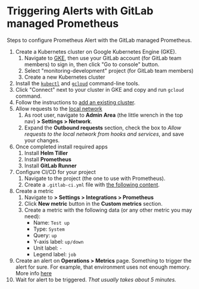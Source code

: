 # Triggering Alerts with GitLab managed Prometheus

Steps to configure Prometheus Alert with the GitLab managed Prometheus.

1. Create a Kubernetes cluster on Google Kubernetes Engine (GKE).
    1. Navigate to [GKE](https://cloud.google.com/kubernetes-engine), then use your GitLab account (for GitLab team members) to sign in, then click "Go to console" button.
    1. Select "monitoring-development" project (for GitLab team members)
    1. Create a new Kubernetes cluster
1. Install the [`kubectl`](https://kubernetes.io/docs/tasks/tools/install-kubectl/) and [`gcloud`](https://cloud.google.com/sdk/docs#install_the_latest_cloud_tools_version_cloudsdk_current_version) command-line tools.
1. Click "Connect" next to your cluster in GKE and copy and run `gcloud` command.
1. Follow the instructions to [add an existing cluster](https://docs.gitlab.com/ee/user/project/clusters/add_remove_clusters.html#add-existing-cluster).
1. Allow requests to the [local network](index.md#allow-requests-to-the-local-network)
    1. As root user, navigate to **Admin Area** (the little wrench in the top nav) **> Settings > Network**.
    1. Expand the **Outbound requests** section, check the box to *Allow requests to the local network from hooks and services*, and save your changes.
1. Once completed install required apps
    1. Install **Helm Tiller**
    1. Install **Prometheus**
    1. Install **GitLab Runner**
1. Configure CI/CD for your project
    1. Navigate to the project (the one to use with Prometheus).
    1. Create a `.gitlab-ci.yml` file with [the following content](https://gitlab.com/joshlambert/autodevops-deploy/-/blob/master/.gitlab-ci.yml).
1. Create a metric
    1. Navigate to **> Settings > Integrations > Prometheus**
    1. Click **New metric** button in the **Custom metrics** section.
    1. Create a metric with the following data (or any other metric you may need):
        - Name: `Test up`
        - Type: `System`
        - Query: `up`
        - Y-axis label: `up/down`
        - Unit label: `-`
        - Legend label: `job`
1. Create an alert on **Operations > Metrics** page. Something to trigger the alert for sure. For example, that environment uses not enough memory.
   More info [here](https://docs.gitlab.com/ee/user/project/integrations/prometheus.html#setting-up-alerts-for-prometheus-metrics)
1. Wait for alert to be triggered. *That usually takes about 5 minutes.*
